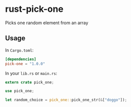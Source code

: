 # rust-pick-one

Picks one random element from an array

## Usage

In `Cargo.toml`:

```toml
[dependencies]
pick-one = "1.0.0"
```

In your `lib.rs` or `main.rs`:

```rust
extern crate pick_one;

use pick_one;

let random_choice = pick_one::pick_one_str(&["doggo"]);
```
